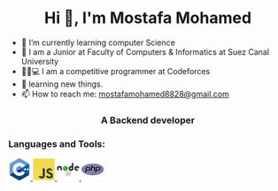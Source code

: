  
<h1 align="center">Hi 👋, I'm Mostafa Mohamed</h1>


<!--
**MostafaMohamed2001/MostafaMohamed2001** is a ✨ _special_ ✨ repository because its `README.md` (this file) appears on your GitHub profile.
-->



- 🌱 I’m currently learning computer Science
- 🌱 I am a Junior at Faculty of Computers & Informatics at Suez Canal University
- 👨‍💻:computer: I am a competitive programmer at Codeforces
- 🤔 learning new things.
- 📫 How to reach me: mostafamohamed8828@gmail.com



<h3 align="center">A Backend developer</h3>
<p align="left">
</p>

<h3 align="left">Languages and Tools:</h3>
<p align="left"> <a href="https://www.w3schools.com/cpp/" target="_blank" rel="noreferrer"> <img src="https://raw.githubusercontent.com/devicons/devicon/master/icons/cplusplus/cplusplus-original.svg" alt="cplusplus" width="40" height="40"/> </a> <a href="https://developer.mozilla.org/en-US/docs/Web/JavaScript" target="_blank" rel="noreferrer"> <img src="https://raw.githubusercontent.com/devicons/devicon/master/icons/javascript/javascript-original.svg" alt="javascript" width="40" height="40"/> </a> <a href="https://nodejs.org" target="_blank" rel="noreferrer"> <img src="https://raw.githubusercontent.com/devicons/devicon/master/icons/nodejs/nodejs-original-wordmark.svg" alt="nodejs" width="40" height="40"/> </a> <a href="https://www.php.net" target="_blank" rel="noreferrer"> <img src="https://raw.githubusercontent.com/devicons/devicon/master/icons/php/php-original.svg" alt="php" width="40" height="40"/> </a> </p>
